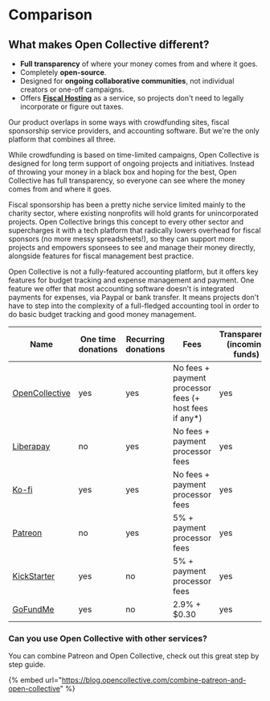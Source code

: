 # Comparison

## What makes Open Collective different?

* **Full transparency** of where your money comes from and where it goes.
* Completely **open-source**.
* Designed for **ongoing collaborative communities**, not individual creators or one-off campaigns.
* Offers [**Fiscal Hosting**](../fiscal-hosts/fiscal-hosts.md) as a service, so projects don't need to legally incorporate or figure out taxes.

Our product overlaps in some ways with crowdfunding sites, fiscal sponsorship service providers, and accounting software. But we're the only platform that combines all three.

While crowdfunding is based on time-limited campaigns, Open Collective is designed for long term support of ongoing projects and initiatives. Instead of throwing your money in a black box and hoping for the best, Open Collective has full transparency, so everyone can see where the money comes from and where it goes.

Fiscal sponsorship has been a pretty niche service limited mainly to the charity sector, where existing nonprofits will hold grants for unincorporated projects. Open Collective brings this concept to every other sector and supercharges it with a tech platform that radically lowers overhead for fiscal sponsors (no more messy spreadsheets!), so they can support more projects and empowers sponsees to see and manage their money directly, alongside features for fiscal management best practice.

Open Collective is not a fully-featured accounting platform, but it offers key features for budget tracking and expense management and payment. One feature we offer that most accounting software doesn't is integrated payments for expenses, via Paypal or bank transfer. It means projects don't have to step into the complexity of a full-fledged accounting tool in order to do basic budget tracking and good money management.

| Name           | One time donations | Recurring donations | Fees                                              | Transparency (incoming funds) | Transparency (spending funds) | Open Source | Designed for...     | Offers fiscal hosting |
| -------------- | ------------------ | ------------------- | ------------------------------------------------- | ----------------------------- | ----------------------------- | ----------- | ------------------- | --------------------- |
| [OpenCollective](https://opencollective.com/) | yes                | yes                 | No fees + payment processor fees (+ host fees if any\*) | yes                           | yes                           | yes         | Communities         | yes                   |
| [Liberapay](https://liberapay.com/)        | no                 | yes                 | No fees + payment processor fees                             | yes                           | yes                            | yes          | Individual creators, Communities, Organisation | no                    |
| [Ko-fi](https://ko-fi.com)        | yes                 | yes                 | No fees + payment processor fees                             | yes                           | no                            | no          | Individual creators, Communities, Organisation | no                    |
| [Patreon](https://patreon.com/)        | no                 | yes                 | 5% + payment processor fees                             | yes                           | no                            | no          | Individual creators | no                    |
| [KickStarter](https://kickstarter.com/)    | yes                | no                  | 5% + payment processor fees                             | yes                           | no                            | no          | One-off campaigns   | no                    |
| [GoFundMe](https://gofundme.com)       | yes                | no                  | 2.9% + $0.30                             | yes                           | no                            | no          | One-off campaigns   | no                    |

### Can you use Open Collective with other services?&#x20;

You can combine Patreon and Open Collective, check out this great step by step guide.&#x20;

{% embed url="https://blog.opencollective.com/combine-patreon-and-open-collective" %}
